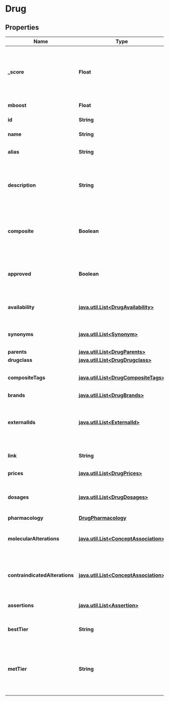 # Drug

## Properties
Name | Type | Description | Notes
------------ | ------------- | ------------- | -------------
**_score** | **Float** | indicator of the quality of the match.  Assertion based therapies will not contain a _score. |  [optional]
**mboost** | **Float** | intrinsic boost to the record. |  [optional]
**id** | **String** | unique identifier. | 
**name** | **String** | The name of the drug. | 
**alias** | **String** | The most common name for the drug. |  [optional]
**description** | **String** | Descriptions of drug properties, treatments, history and regulatory status. |  [optional]
**composite** | **Boolean** | Indicates whether this drug is a composite of multiple drugs (combination therapy). |  [optional]
**approved** | **Boolean** | Indicates whether this drug has been approved by any regulating government. | 
**availability** | [**java.util.List&lt;DrugAvailability&gt;**](DrugAvailability.md) | Countries or jurisdictions where this drug is available. |  [optional]
**synonyms** | [**java.util.List&lt;Synonym&gt;**](Synonym.md) | Other names or identifiers that are associated with this drug. |  [optional]
**parents** | [**java.util.List&lt;DrugParents&gt;**](DrugParents.md) |  |  [optional]
**drugclass** | [**java.util.List&lt;DrugDrugclass&gt;**](DrugDrugclass.md) |  |  [optional]
**compositeTags** | [**java.util.List&lt;DrugCompositeTags&gt;**](DrugCompositeTags.md) | The individual drugs making up this composite drug |  [optional]
**brands** | [**java.util.List&lt;DrugBrands&gt;**](DrugBrands.md) |  |  [optional]
**externalIds** | [**java.util.List&lt;ExternalId&gt;**](ExternalId.md) | Identifiers used in other websites or databases providing information about this drug. |  [optional]
**link** | **String** | DailyMed link for prescription label details. |  [optional]
**prices** | [**java.util.List&lt;DrugPrices&gt;**](DrugPrices.md) | Unit drug prices. |  [optional]
**dosages** | [**java.util.List&lt;DrugDosages&gt;**](DrugDosages.md) | A list of the commercially available dosages of the drug. |  [optional]
**pharmacology** | [**DrugPharmacology**](DrugPharmacology.md) |  |  [optional]
**molecularAlterations** | [**java.util.List&lt;ConceptAssociation&gt;**](ConceptAssociation.md) | Molecular concept associations established for this drug. |  [optional]
**contraindicatedAlterations** | [**java.util.List&lt;ConceptAssociation&gt;**](ConceptAssociation.md) | Contraindicated Molecular concept associations established for this drug. |  [optional]
**assertions** | [**java.util.List&lt;Assertion&gt;**](Assertion.md) | Evidence in support of this drug. |  [optional]
**bestTier** | **String** | The highest tier evidence associated with this drug. |  [optional]
**metTier** | **String** | The highest tier evidence associated with this drug where the criteria is fully met based on the search inputs. |  [optional]

